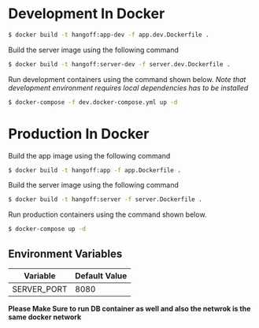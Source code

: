 # Development In Docker

```bash
$ docker build -t hangoff:app-dev -f app.dev.Dockerfile .
```

Build the server image using the following command

```bash
$ docker build -t hangoff:server-dev -f server.dev.Dockerfile .
```

Run development containers using the command shown below.
*Note that development environment requires local dependencies has to be installed*
```bash
$ docker-compose -f dev.docker-compose.yml up -d
```

# Production In Docker

Build the app image using the following command

```bash
$ docker build -t hangoff:app -f app.Dockerfile .
```

Build the server image using the following command

```bash
$ docker build -t hangoff:server -f server.Dockerfile .
```

Run production containers using the command shown below.

```bash
$ docker-compose up -d
```

## Environment Variables

| Variable | Default Value |
| ------ | ------ |
| SERVER_PORT | 8080 |

**Please Make Sure to run DB container as well and also the netwrok is the same docker network**